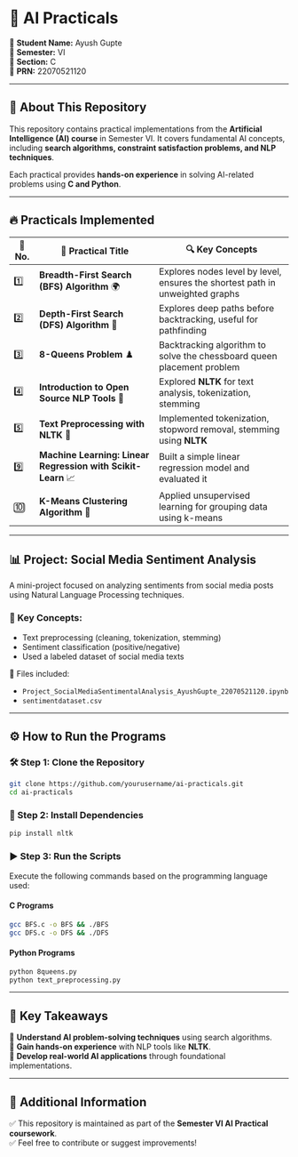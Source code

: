 # 🤖 AI Practicals  

🔹 **Student Name:** Ayush Gupte  
🔹 **Semester:** VI  
🔹 **Section:** C  
🔹 **PRN:** 22070521120   

---

## 📌 About This Repository  
This repository contains practical implementations from the **Artificial Intelligence (AI) course** in Semester VI. It covers fundamental AI concepts, including **search algorithms, constraint satisfaction problems, and NLP techniques**.  

Each practical provides **hands-on experience** in solving AI-related problems using **C and Python**.  

---

## 🔥 Practicals Implemented  

| 🔢 No. | 📌 Practical Title | 🔍 Key Concepts |
|--------|------------------|---------------|
| 1️⃣ | **Breadth-First Search (BFS) Algorithm** 🌍 | Explores nodes level by level, ensures the shortest path in unweighted graphs |
| 2️⃣ | **Depth-First Search (DFS) Algorithm** 🔎 | Explores deep paths before backtracking, useful for pathfinding |
| 3️⃣ | **8-Queens Problem** ♟️ | Backtracking algorithm to solve the chessboard queen placement problem |
| 4️⃣ | **Introduction to Open Source NLP Tools** 📖 | Explored **NLTK** for text analysis, tokenization, stemming |
| 5️⃣ | **Text Preprocessing with NLTK** 📝 | Implemented tokenization, stopword removal, stemming using **NLTK** |
| 9️⃣ | **Machine Learning: Linear Regression with Scikit-Learn** 📈 | Built a simple linear regression model and evaluated it |
| 🔟 | **K-Means Clustering Algorithm** 🎯 | Applied unsupervised learning for grouping data using k-means |

---

## 📊 Project: Social Media Sentiment Analysis  
A mini-project focused on analyzing sentiments from social media posts using Natural Language Processing techniques.  

### 🧠 Key Concepts:
- Text preprocessing (cleaning, tokenization, stemming)
- Sentiment classification (positive/negative)
- Used a labeled dataset of social media texts

📁 Files included:
- `Project_SocialMediaSentimentalAnalysis_AyushGupte_22070521120.ipynb`  
- `sentimentdataset.csv`  

---

## ⚙️ How to Run the Programs  

### 🛠️ Step 1: Clone the Repository  
```bash
git clone https://github.com/yourusername/ai-practicals.git
cd ai-practicals
```  

### 🔗 Step 2: Install Dependencies  
```bash
pip install nltk
```  

### ▶️ Step 3: Run the Scripts  
Execute the following commands based on the programming language used:  

#### **C Programs**  
```bash
gcc BFS.c -o BFS && ./BFS
gcc DFS.c -o DFS && ./DFS
```  

#### **Python Programs**  
```bash
python 8queens.py
python text_preprocessing.py
```  

---

## 🎯 Key Takeaways  
📌 **Understand AI problem-solving techniques** using search algorithms.  
📌 **Gain hands-on experience** with NLP tools like **NLTK**.  
📌 **Develop real-world AI applications** through foundational implementations.  

---

## 📢 Additional Information  
✅ This repository is maintained as part of the **Semester VI AI Practical coursework**.  
✅ Feel free to contribute or suggest improvements!  
